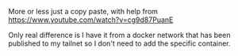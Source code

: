 More or less just a copy paste, with help from https://www.youtube.com/watch?v=cg9d87PuanE

Only real difference is I have it from a docker network that has been published to my tailnet so I don't need to add the specific container.